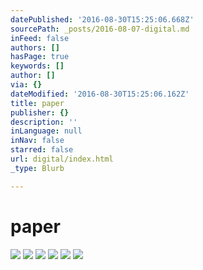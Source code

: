 ```yaml
---
datePublished: '2016-08-30T15:25:06.668Z'
sourcePath: _posts/2016-08-07-digital.md
inFeed: false
authors: []
hasPage: true
keywords: []
author: []
via: {}
dateModified: '2016-08-30T15:25:06.162Z'
title: paper
publisher: {}
description: ''
inLanguage: null
inNav: false
starred: false
url: digital/index.html
_type: Blurb

---
```

# paper
![](https://the-grid-user-content.s3-us-west-2.amazonaws.com/01bf5458-3728-4640-b12c-26516dff2f0a.jpg)
![](https://the-grid-user-content.s3-us-west-2.amazonaws.com/2494533f-d4ea-4109-b638-a0d0955df654.jpg)
![](https://the-grid-user-content.s3-us-west-2.amazonaws.com/f46acbbe-5b82-43fc-80a4-e7ab34f74515.jpg)
![](https://the-grid-user-content.s3-us-west-2.amazonaws.com/775256fc-faf7-4a01-b15e-53d39c6816d4.jpg)
![](https://the-grid-user-content.s3-us-west-2.amazonaws.com/c5746f5b-c46f-4427-bf43-88eb22b58e82.png)
![](https://the-grid-user-content.s3-us-west-2.amazonaws.com/4d21fcc0-cc97-4dde-a1d7-ed1ceb511881.jpg)